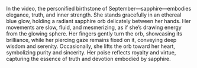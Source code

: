 In the video, the personified birthstone of September—sapphire—embodies elegance, truth, and inner strength. She stands gracefully in an ethereal blue glow, holding a radiant sapphire orb delicately between her hands. Her movements are slow, fluid, and mesmerizing, as if she’s drawing energy from the glowing sphere. Her fingers gently turn the orb, showcasing its brilliance, while her piercing gaze remains fixed on it, conveying deep wisdom and serenity. Occasionally, she lifts the orb toward her heart, symbolizing purity and sincerity. Her poise reflects royalty and virtue, capturing the essence of truth and devotion embodied by sapphire.